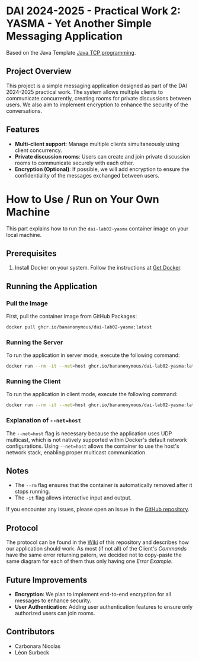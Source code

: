 # DAI 2024-2025 - Practical Work 2: YASMA - Yet Another Simple Messaging Application

Based on the Java Template [Java TCP programming](https://github.com/heig-vd-dai-course/heig-vd-dai-course/blob/main/12-java-tcp-programming).

## Project Overview

This project is a simple messaging application designed as part of the DAI 2024-2025 practical work. The system allows multiple clients to communicate concurrently, creating rooms for private discussions between users. We also aim to implement encryption to enhance the security of the conversations.

## Features

- **Multi-client support**: Manage multiple clients simultaneously using client concurrency.
- **Private discussion rooms**: Users can create and join private discussion rooms to communicate securely with each other.
- **Encryption (Optional)**: If possible, we will add encryption to ensure the confidentiality of the messages exchanged between users.

# How to Use / Run on Your Own Machine

This part explains how to run the `dai-lab02-yasma` container image on your local machine.

## Prerequisites

1. Install Docker on your system. Follow the instructions at [Get Docker](https://docs.docker.com/get-docker/).

## Running the Application

### Pull the Image

First, pull the container image from GitHub Packages:

```bash
docker pull ghcr.io/bananonymous/dai-lab02-yasma:latest
```

### Running the Server

To run the application in server mode, execute the following command:

```bash
docker run --rm -it --net=host ghcr.io/bananonymous/dai-lab02-yasma:latest server
```

### Running the Client

To run the application in client mode, execute the following command:

```bash
docker run --rm -it --net=host ghcr.io/bananonymous/dai-lab02-yasma:latest client --host=localhost
```

### Explanation of `--net=host`

The `--net=host` flag is necessary because the application uses UDP multicast, which is not natively supported within Docker's default network configurations. Using `--net=host` allows the container to use the host's network stack, enabling proper multicast communication.

## Notes

- The `--rm` flag ensures that the container is automatically removed after it stops running.
- The `-it` flag allows interactive input and output.

If you encounter any issues, please open an issue in the [GitHub repository](https://github.com/Bananonymous/dai-lab02-yasma/issues).

## Protocol

The protocol can be found in the [Wiki](https://github.com/Bananonymous/DAI-Labo2/wiki) of this repository and describes how our application should work.
As most (if not all) of the Client's *Commands* have the same error returning patern, we decided not to copy-paste the same diagram for each of them thus only having one *Error Example*.

## Future Improvements

- **Encryption**: We plan to implement end-to-end encryption for all messages to enhance security.
- **User Authentication**: Adding user authentication features to ensure only authorized users can join rooms.

## Contributors

- Carbonara Nicolas
- Léon Surbeck
